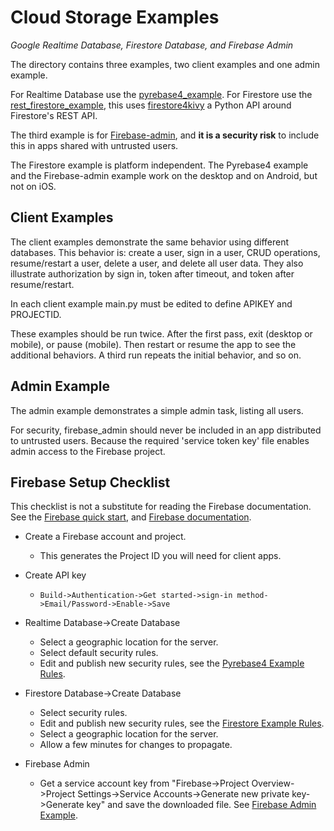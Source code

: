 Cloud Storage Examples
======================

*Google Realtime Database, Firestore Database, and Firebase Admin*

The directory contains three examples, two client examples and one admin example.

For Realtime Database use the [pyrebase4_example](https://github.com/Android-for-Python/cloud_storage_examples/tree/main/pyrebase4_example). For Firestore use the [rest_firestore_example](https://github.com/Android-for-Python/cloud_storage_examples/tree/main/rest_firestore_example), this uses [firestore4kivy](https://github.com/Android-for-Python/firestore4kivy) a Python API around Firestore's REST API. 

The third example is for [Firebase-admin](https://github.com/Android-for-Python/cloud_storage_examples/tree/main/firebase_admin_example), and **it is a security risk** to include this in apps shared with untrusted users.

The Firestore example is platform independent. The Pyrebase4 example and the Firebase-admin example work on the desktop and on Android, but not on iOS. 

## Client Examples

The client examples demonstrate the same behavior using different databases. This behavior is: create a user, sign in a user, CRUD operations, resume/restart a user, delete a user, and delete all user data. They also illustrate authorization by sign in, token after timeout, and token after resume/restart.

In each client example main.py must be edited to define APIKEY and PROJECTID.

These examples should be run twice. After the first pass, exit (desktop or mobile), or pause (mobile). Then restart or resume the app to see the additional behaviors. A third run repeats the initial behavior, and so on.

## Admin Example

The admin example demonstrates a simple admin task, listing all users.

For security, firebase_admin should never be included in an app distributed to untrusted users. Because the required 'service token key' file enables admin access to the Firebase project. 

## Firebase Setup Checklist

This checklist is not a substitute for reading the Firebase documentation. See the [Firebase quick start](https://firebase.google.com/docs/firestore/quickstart), and [Firebase documentation](https://firebase.google.com/docs).

 - Create a Firebase account and project.
   - This generates the Project ID you will need for client apps.

 - Create API key
   - `Build->Authentication->Get started->sign-in method->Email/Password->Enable->Save`

 - Realtime Database->Create Database
   - Select a geographic location for the server.
   - Select default security rules.
   - Edit and publish new security rules, see the [Pyrebase4 Example Rules](https://github.com/Android-for-Python/cloud_storage_examples/tree/main/pyrebase4_example#specify-the-realtime-database-rules).

 - Firestore Database->Create Database
   - Select security rules.
   - Edit and publish new security rules, see the [Firestore Example Rules](https://github.com/Android-for-Python/cloud_storage_examples/tree/main/rest_firestore_example#specify-the-firestore-database-rules).
   - Select a geographic location for the server.
   - Allow a few minutes for changes to propagate.

 - Firebase Admin
   - Get a service account key from "Firebase->Project Overview->Project Settings->Service Accounts->Generate new private key->Generate key" and save the downloaded file. See [Firebase Admin Example](https://github.com/Android-for-Python/cloud_storage_examples/tree/main/firebase_admin_example#setup).














